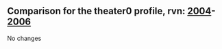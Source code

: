 ## Comparison for the theater0 profile, rvn: [2004](https://github.com/PRO100KatYT/FortniteProfileRevisions/tree/main/profiles/theater0/2004%20theater0.json)-[2006](https://github.com/PRO100KatYT/FortniteProfileRevisions/tree/main/profiles/theater0/2006%20theater0.json)

No changes
